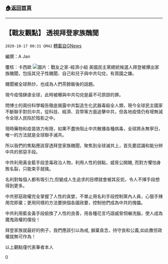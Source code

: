 ###  [:house:返回首頁](https://github.com/ourhimalayas/txt)
---

## 【戰友觀點】 透視拜登家族醜聞
`2020-10-17 00:31 GM42` [轉載自GNews](https://gnews.org/zh-hant/429534/)

編撰：A Jan

覆核：卡西歐
![]()![](https://s3.amazonaws.com/gnews-media-offload/wp-content/uploads/2020/10/17001530/20201015-7.jpeg)圖片：戰友之家-經濟小組
美國民主黨總統候選人拜登被爆出家族醜聞，包括其兒子性醜聞、自己和兒子與中共勾兌，有買國之嫌。

醜聞被全球熱炒，也成為人們茶餘飯後的話題。

現今疫情肆虐全球，此時被曝與中共勾兌是最不可原諒的罪。

閆博士的兩份科學報告徹底揭露中共製造生化武器毒殺全人類，現今全球民主國家不斷聯手對抗中共，從科技、經濟、貨幣等方面追擊中共，但各地疫情仍有增無減令全球人民陷於陰影之中。

現時藥物和疫苗效力有限，如果不盡快阻止中共散播各種病毒，全球將永無寧日，唯一的方法就是全球聯手滅共。

所以我們的焦點應該穿透拜登家族醜聞，聚焦到全球滅共上，首先要認識和能分辨中共的邪惡手段。

中共利用黃金藍手段塗毒政治人物，利用人性的弱點，威脅公開醜, 而對方懼怕身敗名裂，只能束手就擒。

名利對每個人都有吸引力,但變成人生追求的目標就會被其反扼，令人不擇手段想得到更多。

中共邪惡政權完全掌握了人性的貪婪，不單止用名利手段控制黨內人員，心狠手辣用完即棄；更用同樣的方法要挾個各國政要，控制他們成為中共的傀儡。

中共利用藍金黃手段偷換了人性的良善，用各種花言巧語威脅恫嚇洗腦，使人成為魔鬼政權的僕役！

拜登家族就最好的例子，我們應該引以為戒, 摒棄貪念，持守良和公義,如此撒但政權就無可作為！

以上觀點僅代表筆者本人

0
